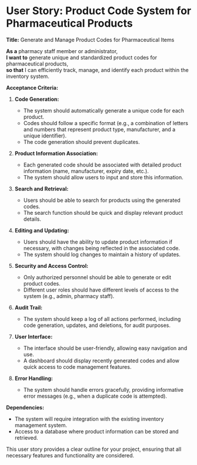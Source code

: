 # User Story: Product Code System for Pharmaceutical Products

**Title:** Generate and Manage Product Codes for Pharmaceutical Items

**As a** pharmacy staff member or administrator,  
**I want to** generate unique and standardized product codes for pharmaceutical products,  
**so that** I can efficiently track, manage, and identify each product within the inventory system.

**Acceptance Criteria:**

1. **Code Generation:**
   - The system should automatically generate a unique code for each product.
   - Codes should follow a specific format (e.g., a combination of letters and numbers that represent product type, manufacturer, and a unique identifier).
   - The code generation should prevent duplicates.

2. **Product Information Association:**
   - Each generated code should be associated with detailed product information (name, manufacturer, expiry date, etc.).
   - The system should allow users to input and store this information.

3. **Search and Retrieval:**
   - Users should be able to search for products using the generated codes.
   - The search function should be quick and display relevant product details.

4. **Editing and Updating:**
   - Users should have the ability to update product information if necessary, with changes being reflected in the associated code.
   - The system should log changes to maintain a history of updates.

5. **Security and Access Control:**
   - Only authorized personnel should be able to generate or edit product codes.
   - Different user roles should have different levels of access to the system (e.g., admin, pharmacy staff).

6. **Audit Trail:**
   - The system should keep a log of all actions performed, including code generation, updates, and deletions, for audit purposes.

7. **User Interface:**
   - The interface should be user-friendly, allowing easy navigation and use.
   - A dashboard should display recently generated codes and allow quick access to code management features.

8. **Error Handling:**
   - The system should handle errors gracefully, providing informative error messages (e.g., when a duplicate code is attempted).

**Dependencies:**
- The system will require integration with the existing inventory management system.
- Access to a database where product information can be stored and retrieved.

This user story provides a clear outline for your project, ensuring that all necessary features and functionality are considered.
